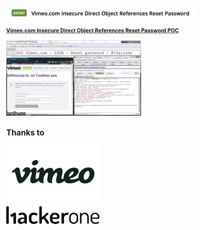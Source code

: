 [![header](./header.jpg)](https://hackerone.com/reports/42587)
#### [Vimeo.com Insecure Direct Object References Reset Password POC](./vimeo.pdf)

[![Demo](./vimeo.gif)](https://youtu.be/CadmvwVQhag)

## Thanks to

[![Vimeo](./Vimeo_Logo.jpg)](https://vimeo.com)

[![Hackerone](./Hackerone_Logo.jpg)](https://hackerone.com)
